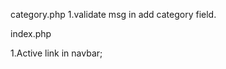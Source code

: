 category.php
1.validate msg in add category field.
<!-- 2.Stop edit link update even on empty input submit; DONE -->

index.php

1.Active link in navbar;